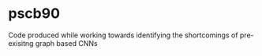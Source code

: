 # pscb90
Code produced while working towards identifying the shortcomings of pre-exisitng graph based CNNs
